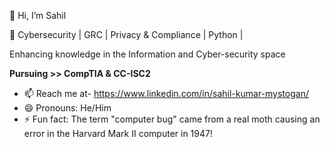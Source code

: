 👋 Hi, I’m Sahil
 
👀 Cybersecurity | GRC | Privacy & Compliance | Python |

Enhancing knowledge in the Information and Cyber-security space

  **Pursuing >> CompTIA & CC-ISC2**
  
- 📫 Reach me at- https://www.linkedin.com/in/sahil-kumar-mystogan/
- 😄 Pronouns: He/Him
- ⚡ Fun fact: The term "computer bug" came from a real moth causing an error in the Harvard Mark II computer in 1947!

<!---
Sahilthesecurityguy/Sahilthesecurityguy is a ✨ special ✨ repository because its `README.md` (this file) appears on your GitHub profile.
You can click the Preview link to take a look at your changes.
--->
